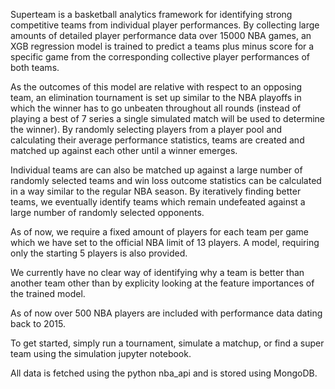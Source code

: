 Superteam is a basketball analytics framework for identifying strong competitive teams from individual player performances. By collecting large amounts of detailed player performance data over 15000 NBA games, an XGB regression model is trained to predict a teams plus minus score for a specific game from the corresponding collective player performances of both teams.

As the outcomes of this model are relative with respect to an opposing team, an elimination tournament is set up similar to the NBA playoffs in which the winner has to go unbeaten throughout all rounds (instead of playing a best of 7 series a single simulated match will be used to determine the winner). By randomly selecting players from a player pool and calculating their average performance statistics, teams are created and matched up against each other until a winner emerges.

Individual teams are can also be matched up against a large number of randomly selected teams and win loss outcome statistics can be calculated in a way similar to the regular NBA season. By iteratively finding better teams, we eventually identify teams which remain undefeated against a large number of randomly selected opponents.

As of now, we require a fixed amount of players for each team per game which we have set to the official NBA limit of 13 players. A model, requiring only the starting 5 players is also provided.

We currently have no clear way of identifying why a team is better than another team other than by explicity looking at the feature importances of the trained model.

As of now over 500 NBA players are included with performance data dating back to 2015.

To get started, simply run a tournament, simulate a matchup, or find a super team using the simulation jupyter notebook.

All data is fetched using the python nba_api and is stored using MongoDB.